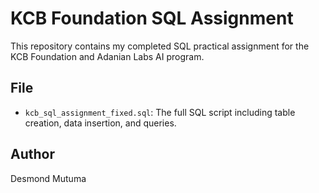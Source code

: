 # KCB Foundation SQL Assignment

This repository contains my completed SQL practical assignment for the KCB Foundation and Adanian Labs AI program.

## File

- `kcb_sql_assignment_fixed.sql`: The full SQL script including table creation, data insertion, and queries.

## Author
Desmond Mutuma
